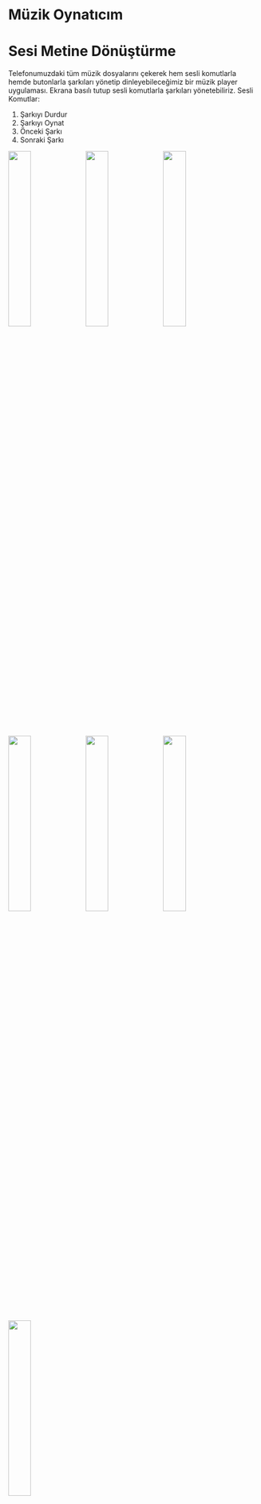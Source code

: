# Müzik Oynatıcım
# Sesi Metine Dönüştürme
Telefonumuzdaki tüm müzik dosyalarını çekerek hem sesli komutlarla hemde butonlarla şarkıları yönetip dinleyebileceğimiz bir müzik player uygulaması. Ekrana basılı tutup sesli komutlarla şarkıları yönetebiliriz.
Sesli Komutlar:
1) Şarkıyı Durdur
2) Şarkıyı Oynat
3) Önceki Şarkı
4) Sonraki Şarkı

<img src="https://user-images.githubusercontent.com/82970461/132042501-0d3b4b02-33bb-45b3-9537-e2b914dbc730.jpg" width=30% height=30%>  <img src="https://user-images.githubusercontent.com/82970461/132042553-3a2446fd-ea17-4679-a31a-efa4cb252635.jpg" width=30% height=30%>  <img src="https://user-images.githubusercontent.com/82970461/132042579-141d32e4-bef6-4b10-a5fe-56b7646abdf8.jpg" width=30% height=30%> <img src="https://user-images.githubusercontent.com/82970461/132042764-16e2a0ec-9d9d-40de-9f66-3f45da6ab51a.jpg" width=30% height=30%> <img src="https://user-images.githubusercontent.com/82970461/132042858-052d3877-4cf8-44e4-b468-e6aebbddcb95.jpg" width=30% height=30%> <img src="https://user-images.githubusercontent.com/82970461/132042642-0234e3dd-3b97-4350-b16d-9a290a74ef2d.jpg" width=30% height=30%> <img src="https://user-images.githubusercontent.com/82970461/132042719-1d769a21-8698-44bb-b752-9340f223b7b5.jpg" width=30% height=30%>











